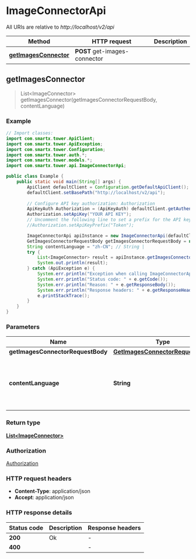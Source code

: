 # ImageConnectorApi

All URIs are relative to *http://localhost/v2/api*

Method | HTTP request | Description
------------- | ------------- | -------------
[**getImagesConnector**](ImageConnectorApi.md#getImagesConnector) | **POST** get-images-connector | 



## getImagesConnector

> List&lt;ImageConnector&gt; getImagesConnector(getImagesConnectorRequestBody, contentLanguage)



### Example

```java
// Import classes:
import com.smartx.tower.ApiClient;
import com.smartx.tower.ApiException;
import com.smartx.tower.Configuration;
import com.smartx.tower.auth.*;
import com.smartx.tower.models.*;
import com.smartx.tower.api.ImageConnectorApi;

public class Example {
    public static void main(String[] args) {
        ApiClient defaultClient = Configuration.getDefaultApiClient();
        defaultClient.setBasePath("http://localhost/v2/api");
        
        // Configure API key authorization: Authorization
        ApiKeyAuth Authorization = (ApiKeyAuth) defaultClient.getAuthentication("Authorization");
        Authorization.setApiKey("YOUR API KEY");
        // Uncomment the following line to set a prefix for the API key, e.g. "Token" (defaults to null)
        //Authorization.setApiKeyPrefix("Token");

        ImageConnectorApi apiInstance = new ImageConnectorApi(defaultClient);
        GetImagesConnectorRequestBody getImagesConnectorRequestBody = new GetImagesConnectorRequestBody(); // GetImagesConnectorRequestBody | 
        String contentLanguage = "zh-CN"; // String | 
        try {
            List<ImageConnector> result = apiInstance.getImagesConnector(getImagesConnectorRequestBody, contentLanguage);
            System.out.println(result);
        } catch (ApiException e) {
            System.err.println("Exception when calling ImageConnectorApi#getImagesConnector");
            System.err.println("Status code: " + e.getCode());
            System.err.println("Reason: " + e.getResponseBody());
            System.err.println("Response headers: " + e.getResponseHeaders());
            e.printStackTrace();
        }
    }
}
```

### Parameters


Name | Type | Description  | Notes
------------- | ------------- | ------------- | -------------
 **getImagesConnectorRequestBody** | [**GetImagesConnectorRequestBody**](GetImagesConnectorRequestBody.md)|  |
 **contentLanguage** | **String**|  | [optional] [default to en-US] [enum: zh-CN, en-US]

### Return type

[**List&lt;ImageConnector&gt;**](ImageConnector.md)

### Authorization

[Authorization](../README.md#Authorization)

### HTTP request headers

- **Content-Type**: application/json
- **Accept**: application/json


### HTTP response details
| Status code | Description | Response headers |
|-------------|-------------|------------------|
| **200** | Ok |  -  |
| **400** |  |  -  |

